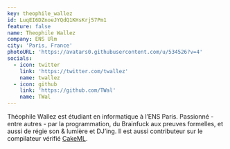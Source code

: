 ```yaml
---
key: theophile_wallez
id: LuqEI6DZnoeJYQdQ1KHsKrj57Pm1
feature: false
name: Theophile Wallez
company: ENS Ulm
city: 'Paris, France'
photoURL: 'https://avatars0.githubusercontent.com/u/534526?v=4'
socials:
  - icon: twitter
    link: 'https://twitter.com/twallez'
    name: twallez
  - icon: github
    link: 'https://github.com/TWal'
    name: TWal
---
```

Théophile Wallez est étudiant en informatique à l’ENS Paris. Passionné - entre autres - par la programmation, du Brainfuck aux preuves formelles, et aussi de régie son & lumière et DJ’ing. Il est aussi contributeur sur le compilateur vérifié [CakeML].

[CakeML]: https://cakeml.org
